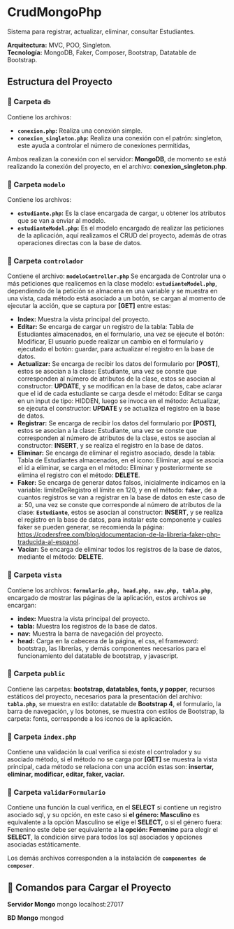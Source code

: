 # CrudMongoPhp
Sistema para registrar, actualizar, eliminar, consultar Estudiantes.

**Arquitectura:** MVC, POO, Singleton.  
**Tecnología:** MongoDB, Faker, Composer, Bootstrap, Datatable de Bootstrap.

## Estructura del Proyecto

### 📂 Carpeta `db`
Contiene los archivos:
- **`conexion.php`:** Realiza una conexión simple.
- **`conexion_singleton.php`:** Realiza una conexión con el patrón: singleton, este ayuda a controlar el número de conexiones permitidas,


Ambos realizan la conexión con el servidor: **MongoDB**, de momento se está realizando la conexión del proyecto, en el archivo: **conexion_singleton.php**.

### 📂 Carpeta `modelo`
Contiene los archivos:
- **`estudiante.php`:** Es la clase encargada de cargar, u obtener los atributos que se van a enviar al modelo.
- **`estudianteModel.php`:** Es el modelo encargado de realizar las peticiones de la aplicación, aquí realizamos el CRUD del proyecto, además de otras operaciones directas con la base de datos.

### 📂 Carpeta `controlador`
Contiene el archivo: **`modeloController.php`** Se encargada de Controlar una o más peticiones que realicemos en la clase modelo: **`estudianteModel.php`**, dependiendo de la petición se almacena en una variable y se muestra en una vista, cada método está asociado a un botón, se cargan al momento de ejecutar la acción, que se captura por **[GET]** entre estas:
- **Index:** Muestra la vista principal del proyecto.
- **Editar:** Se encarga de cargar un registro de la tabla: Tabla de Estudiantes almacenados, en el formulario, una vez se ejecute el botón: Modificar, El usuario puede realizar un cambio en el formulario y ejecutado el botón: guardar, para actualizar el registro en la base de datos.
- **Actualizar:** Se encarga de recibir los datos del formulario por **[POST]**, estos se asocian a la clase: Estudiante, una vez se conste que corresponden al número de atributos de la clase, estos se asocian al constructor: **UPDATE**, y se modifican en la base de datos, cabe aclarar que el id de cada estudiante se carga desde el método: Editar se carga en un input de tipo: HIDDEN, luego se invoca en el método: Actualizar, se ejecuta el constructor: **UPDATE**  y se actualiza el registro en la base de datos.
- **Registrar:** Se encarga de recibir los datos del formulario por **[POST]**, estos se asocian a la clase: Estudiante, una vez se conste que corresponden al número de atributos de la clase, estos se asocian al constructor: **INSERT**, y se realiza el registro en la base de datos.
- **Eliminar:** Se encarga de eliminar el registro asociado, desde la tabla: Tabla de Estudiantes almacenados, en el icono: Eliminar, aquí se asocia el id a eliminar, se carga en el método: Eliminar y posteriormente se elimina el registro con el método: **DELETE**.
- **Faker:** Se encarga de generar datos falsos, inicialmente indicamos en la variable: limiteDeRegistro el límite en 120, y en el método: **`faker`**, de a cuantos registros se van a registrar en la base de datos en este caso de a: 50, una vez se conste que corresponde al número de atributos de la clase: **`Estudiante`**, estos se asocian al constructor: **INSERT**, y se realiza el registro en la base de datos, para instalar este componente y cuales faker se pueden generar, se recomienda la página: https://codersfree.com/blog/documentacion-de-la-libreria-faker-php-traducida-al-espanol.
- **Vaciar:** Se encarga de eliminar todos los registros de la base de datos, mediante el método: **DELETE**.

### 📂 Carpeta `vista`
Contiene los archivos: **`formulario.php, head.php, nav.php, tabla.php`**, encargado de mostrar las páginas de la aplicación, estos archivos se encargan:
- **index:** Muestra la vista principal del proyecto.
- **tabla:** Muestra los registros de la base de datos.
- **nav:** Muestra la barra de navegación del proyecto.
- **head:** Carga en la cabecera de la página, el css, el frameword: bootstrap, las librerías, y demás componentes necesarios para el funcionamiento del datatable de bootstrap, y javascript.

### 📂 Carpeta `public`
Contiene las carpetas: **bootstrap, datatables, fonts, y popper,** recursos estáticos del proyecto, necesarios para la presentación del archivo: **`tabla.php`**, se muestra en estilo: datatable de **Bootstrap 4**, el formulario, la barra de navegación, y los botones, se muestra con estilos de Bootstrap, la carpeta: fonts, corresponde a los iconos de la aplicación.

### 📄 Carpeta `index.php`
Contiene una validación la cual verifica si existe el controlador y su asociado método, si el método no se carga por **[GET]** se muestra la vista principal, cada método se relaciona con una acción estas son: **insertar, eliminar, modificar, editar, faker, vaciar.**

### 📄 Carpeta `validarFormulario`
Contiene una función la cual verifica, en el **SELECT** si contiene un registro asociado sql, y su opción, en este caso si **el género: Masculino** es equivalente a la opción Masculino se elige el **SELECT,** o si el género fuera: Femenino este debe ser equivalente a **la opción: Femenino** para elegir el **SELECT**, la condición sirve para todos los sql asociados y opciones asociadas estáticamente.

Los demás archivos corresponden a la instalación de **`componentes de composer`**. 

## 🚀 Comandos para Cargar el Proyecto
**Servidor Mongo**
mongo localhost:27017

**BD Mongo**
mongod

